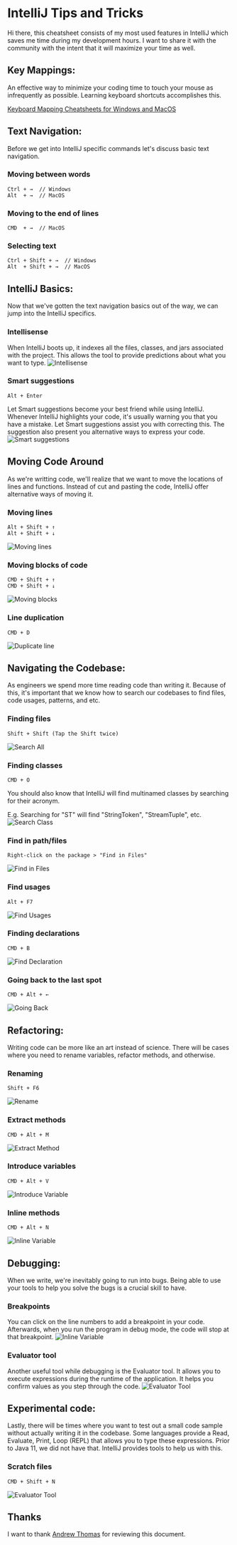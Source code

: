 # IntelliJ Tips and Tricks
Hi there, this cheatsheet consists of my most used features in IntelliJ which saves me time during my development hours. I want to share it with the community with the intent that it will maximize your time as well. 

## Key Mappings:
An effective way to minimize your coding time to touch your mouse as infrequently as possible. Learning keyboard shortcuts accomplishes this.

[Keyboard Mapping Cheatsheets for Windows and MacOS](https://resources.jetbrains.com/storage/products/intellij-idea/docs/IntelliJIDEA_ReferenceCard.pdf)

## Text Navigation:
Before we get into IntelliJ specific commands
let's discuss basic text navigation.

### Moving between words
```
Ctrl + →  // Windows
Alt  + →  // MacOS
```
### Moving to the end of lines
```
CMD  + →  // MacOS
```
### Selecting text
```
Ctrl + Shift + →  // Windows
Alt  + Shift + →  // MacOS
```

## IntelliJ Basics:
Now that we've gotten the text navigation basics out of the way, we can jump into the IntelliJ specifics.

### Intellisense
When IntelliJ boots up, it indexes all the files, classes, and jars associated with the project. This allows the tool to provide predictions about
what you want to type.
![Intellisense](gifs/intellisense.gif)

### Smart suggestions
```
Alt + Enter
```
Let Smart suggestions become your best friend while using IntelliJ. Whenever IntelliJ highlights
your code, it's usually warning you that you have a mistake. Let Smart suggestions assist you with correcting this. The suggestion also present you alternative ways to express your code.
![Smart suggestions](gifs/smart-suggestions.gif)


## Moving Code Around
As we're writting code, we'll realize that we want to move the locations of lines and functions. Instead of cut and pasting the code, IntelliJ offer alternative ways of moving it.

### Moving lines
```
Alt + Shift + ↑
Alt + Shift + ↓
```
![Moving lines](gifs/moving-lines.gif)

### Moving blocks of code
```
CMD + Shift + ↑
CMD + Shift + ↓
```
![Moving blocks](gifs/moving-blocks.gif)

### Line duplication
```
CMD + D
```
![Duplicate line](gifs/duplicate-line.gif)

## Navigating the Codebase:
As engineers we spend more time reading code than writing it. Because of this, it's important that we know how to search our codebases to find files, code usages, patterns, and etc.

### Finding files
```
Shift + Shift (Tap the Shift twice)
```
![Search All](gifs/search-all.gif)

### Finding classes
```
CMD + O
```
You should also know that IntelliJ will find multinamed
classes by searching for their acronym. 

E.g. Searching for "ST" will find "StringToken", "StreamTuple", etc.
![Search Class](gifs/search-class.gif)

### Find in path/files
```
Right-click on the package > "Find in Files" 
```
![Find in Files](gifs/find-in-files.gif)

### Find usages
```
Alt + F7
```
![Find Usages](gifs/find-usages.gif)

### Finding declarations
```
CMD + B
```
![Find Declaration](gifs/find-declaration.gif)

### Going back to the last spot
```
CMD + Alt + ←
```
![Going Back](gifs/going-back.gif)

## Refactoring:
Writing code can be more like an art instead of science. There will be cases where you need to rename variables, refactor methods, and otherwise.

### Renaming
```
Shift + F6
```
![Rename](gifs/rename.gif)

### Extract methods
```
CMD + Alt + M
```
![Extract Method](gifs/extract-method.gif)

### Introduce variables
```
CMD + Alt + V
```
![Introduce Variable](gifs/introduce-variable.gif)

### Inline methods
```
CMD + Alt + N
```
![Inline Variable](gifs/inline-variable.gif)

## Debugging:
When we write, we're inevitably going to run into bugs. Being able to use your tools to help you solve the bugs is a crucial skill to have.

### Breakpoints
You can click on the line numbers to add a breakpoint in your code.
Afterwards, when you run the program in debug mode, the code
will stop at that breakpoint.
![Inline Variable](gifs/debug.gif)

### Evaluator tool
Another useful tool while debugging is the Evaluator tool. It allows you to execute expressions during the runtime of the application. It helps you confirm values as you step through the code. 
![Evaluator Tool](gifs/evaluator-tool.gif)

## Experimental code:
Lastly, there will be times where you want to test out a
small code sample without actually writing it in the codebase.
Some languages provide a Read, Evaluate, Print, Loop (REPL) that
allows you to type these expressions. Prior to Java 11, we did
not have that. IntelliJ provides tools to help us with this.

### Scratch files
```
CMD + Shift + N
```
![Evaluator Tool](gifs/scratch-pad.gif)

## Thanks
I want to thank [Andrew Thomas](https://github.com/ch00kz) for reviewing this document.

